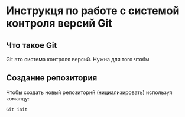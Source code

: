 # **Инструкця по работе с системой контроля версий Git**

## Что такое Git

Git это система контроля версий. Нужна для того чтобы 

## Создание репозитория

Чтобы создать новый репозиторий (нициализировать) используя команду:

    Git init

    
